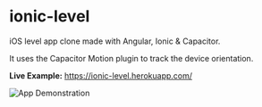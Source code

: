 # ionic-level
iOS level app clone made with Angular, Ionic &amp; Capacitor.

It uses the Capacitor Motion plugin to track the device orientation.

<b>Live Example:</b> https://ionic-level.herokuapp.com/

![App Demonstration](https://media0.giphy.com/media/uXoLKKdqL61gR9ESQI/giphy.gif)

